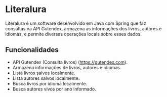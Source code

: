 # Literalura

Literalura é um software desenvolvido em Java com Spring que faz consultas na API Gutendex, armazena as informações dos livros, autores e idiomas, e permite diversas operações locais sobre esses dados.

## Funcionalidades

- API Gutendex (Consulta livros) (https://gutendex.com).
- Armazena informações de livros, autores e idiomas.
- Lista livros salvos localmente.
- Lista autores salvos localmente.
- Busca livros por idioma localmente.
- Busca autores vivos por ano informado.

